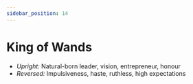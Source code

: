 ```yaml
---
sidebar_position: 14
---
```


# King of Wands

- *Upright:* Natural-born leader, vision, entrepreneur, honour
- *Reversed:* Impulsiveness, haste, ruthless, high expectations